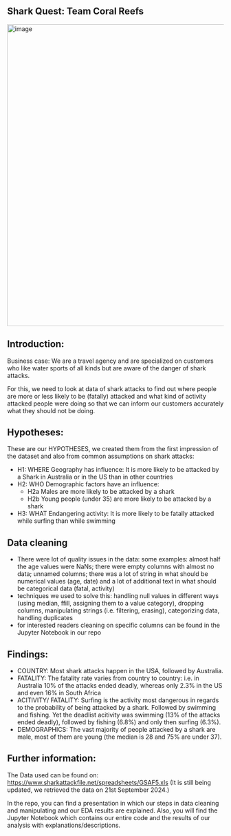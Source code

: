 ## Shark Quest: Team Coral Reefs

<img width="700" alt="image" src="https://github.com/user-attachments/assets/9367e333-b8ba-48ce-bdf1-8f8b4c710521">

## Introduction:

Business case: We are a travel agency and are specialized on customers who like water sports of all kinds but are aware of the danger of shark attacks.

For this, we need to look at data of shark attacks to find out where people are more or less likely to be (fatally) attacked and what kind of activity attacked people were doing so that we can inform our customers accurately what they should not be doing.

## Hypotheses:

These are our HYPOTHESES, we created them from the first impression of the dataset and also from common assumptions on shark attacks:

- H1: WHERE Geography has influence: It is more likely to be attacked by a Shark in   Australia or in the US than in other countries
- H2: WHO Demographic factors have an influence:
    - H2a Males are more likely to be attacked by a shark
    - H2b Young people (under 35) are more likely to be attacked by a shark
- H3: WHAT Endangering activity: It is more likely to be fatally attacked while surfing than while swimming

## Data cleaning

- There were lot of quality issues in the data: some examples: almost half the age values were NaNs; there were empty columns with almost no data; unnamed columns; there was a lot of string in what should be numerical values (age, date) and a lot of additional text in what should be categorical data (fatal, activity)
- techniques we used to solve this: handling null values in different ways (using median, ffill, assigning them to a value category), dropping columns, manipulating strings (i.e. filtering, erasing), categorizing data, handling duplicates
- for interested readers cleaning on specific columns can be found in the Jupyter Notebook in our repo

## Findings:

- COUNTRY: Most shark attacks happen in the USA, followed by Australia.
- FATALITY: The fatality rate varies from country to country: i.e. in Australia 10% of the attacks ended deadly, whereas only 2.3% in the US and even 16% in South Africa  
- ACITIVITY/ FATALITY: Surfing is the activity most dangerous in regards to the probability of being attacked by a shark. Followed by swimming and fishing. Yet the deadlist acitivity was swimming (13% of the attacks ended deadly), followed by fishing (6.8%) and only then surfing (6.3%).
- DEMOGRAPHICS: The vast majority of people attacked by a shark are male, most of them are young (the median is 28 and 75% are under 37).

## Further information:

The Data used can be found on: https://www.sharkattackfile.net/spreadsheets/GSAF5.xls
(It is still being updated, we retrieved the data on 21st September 2024.)

In the repo, you can find a presentation in which our steps in data cleaning and manipulating and our EDA results are explained. Also, you will find the Jupyter Notebook which contains our entire code and the results of our analysis with explanations/descriptions.

